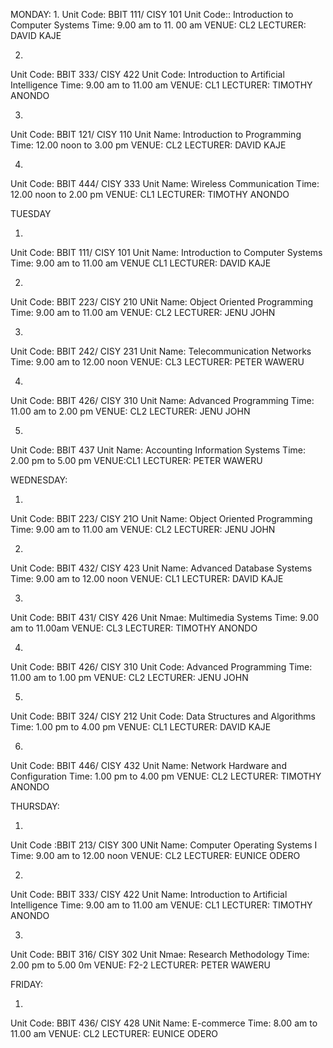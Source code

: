 MONDAY:
1.
Unit Code: BBIT 111/ CISY 101 
Unit Code:: Introduction to Computer Systems
Time: 9.00 am to 11. 00 am
VENUE: CL2
LECTURER: DAVID KAJE

2. 
Unit Code: BBIT 333/ CISY 422 
Unit Code: Introduction to Artificial Intelligence
Time: 9.00 am to 11.00 am
VENUE: CL1
LECTURER: TIMOTHY ANONDO

3. 
Unit Code: BBIT 121/ CISY 110 
Unit Name: Introduction to Programming
Time: 12.00 noon to 3.00 pm
VENUE: CL2
LECTURER: DAVID KAJE

4. 
Unit Code: BBIT 444/ CISY 333 
Unit Name: Wireless Communication
Time: 12.00 noon to 2.00 pm
VENUE: CL1
LECTURER: TIMOTHY ANONDO


TUESDAY

1. 
Unit Code: BBIT 111/ CISY 101 
Unit Name: Introduction to Computer Systems
Time: 9.00 am to 11.00 am
VENUE CL1
LECTURER: DAVID KAJE

2. 
Unit Code: BBIT 223/ CISY 210 
UNit Name: Object Oriented Programming
Time: 9.00 am to 11.00 am
VENUE: CL2
LECTURER: JENU JOHN

3. 
Unit Code: BBIT 242/ CISY 231 
Unit Name: Telecommunication Networks
Time: 9.00 am to 12.00 noon
VENUE: CL3
LECTURER: PETER WAWERU

4.
Unit Code: BBIT 426/ CISY 310 
Unit Name: Advanced Programming
Time: 11.00 am to 2.00 pm
VENUE: CL2
LECTURER: JENU JOHN

5. 
Unit Code: BBIT 437 
Unit Name: Accounting Information Systems
Time: 2.00 pm to 5.00 pm
VENUE:CL1
LECTURER: PETER WAWERU


WEDNESDAY:

1. 
Unit Code: BBIT 223/ CISY 21O 
Unit Name: Object Oriented Programming
Time: 9.00 am to 11.00 am
VENUE: CL2
LECTURER: JENU JOHN

2. 
Unit Code: BBIT 432/ CISY 423 
Unit Name: Advanced Database Systems
Time: 9.00 am to 12.00 noon
VENUE: CL1
LECTURER: DAVID KAJE

3. 
Unit Code: BBIT 431/ CISY 426 
Unit Nmae: Multimedia Systems
Time: 9.00 am to 11.00am
VENUE: CL3
LECTURER: TIMOTHY ANONDO

4. 
Unit Code: BBIT 426/ CISY 310 
Unit Code: Advanced Programming
Time: 11.00 am to 1.00 pm
VENUE: CL2
LECTURER: JENU JOHN


5. 
Unit Code: BBIT 324/ CISY 212 
Unit Code: Data Structures and Algorithms
Time: 1.00 pm to 4.00 pm
VENUE: CL1
LECTURER: DAVID KAJE

6. 
Unit Code: BBIT 446/ CISY 432 
Unit Name: Network Hardware and Configuration
Time: 1.00 pm to 4.00 pm
VENUE: CL2
LECTURER: TIMOTHY ANONDO


THURSDAY:

1. 
Unit Code :BBIT 213/ CISY 300 
UNit Name: Computer Operating Systems I
Time: 9.00 am to 12.00 noon
VENUE: CL2
LECTURER: EUNICE ODERO

2. 
Unit Code: BBIT 333/ CISY 422 
Unit Name: Introduction to Artificial Intelligence
Time: 9.00 am to 11.00 am
VENUE: CL1
LECTURER: TIMOTHY ANONDO

3. 
Unit Code: BBIT 316/ CISY 302 
Unit Nmae: Research Methodology
Time: 2.00 pm to 5.00 0m
VENUE: F2-2
LECTURER: PETER WAWERU


FRIDAY:

1.
Unit Code: BBIT 436/ CISY 428 
UNit Name: E-commerce
Time: 8.00 am to 11.00 am
VENUE: CL2
LECTURER: EUNICE ODERO